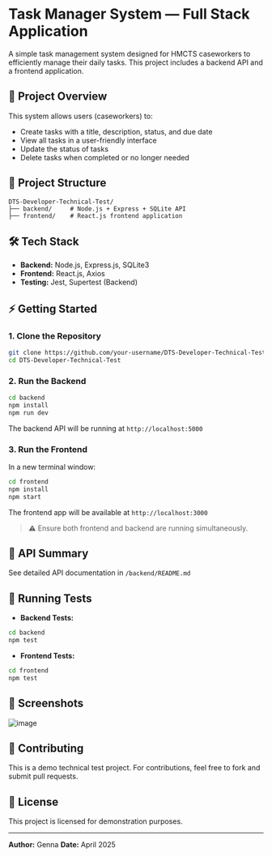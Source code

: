 # Task Manager System — Full Stack Application

A simple task management system designed for HMCTS caseworkers to efficiently manage their daily tasks. This project includes a backend API and a frontend application.

## 🚀 Project Overview
This system allows users (caseworkers) to:
- Create tasks with a title, description, status, and due date
- View all tasks in a user-friendly interface
- Update the status of tasks
- Delete tasks when completed or no longer needed

## 📂 Project Structure
```
DTS-Developer-Technical-Test/
├── backend/     # Node.js + Express + SQLite API
├── frontend/    # React.js frontend application
```

## 🛠 Tech Stack
- **Backend:** Node.js, Express.js, SQLite3
- **Frontend:** React.js, Axios
- **Testing:** Jest, Supertest (Backend)

## ⚡ Getting Started

### 1. Clone the Repository
```bash
git clone https://github.com/your-username/DTS-Developer-Technical-Test.git
cd DTS-Developer-Technical-Test
```

### 2. Run the Backend
```bash
cd backend
npm install
npm run dev
```
The backend API will be running at `http://localhost:5000`

### 3. Run the Frontend
In a new terminal window:
```bash
cd frontend
npm install
npm start
```
The frontend app will be available at `http://localhost:3000`

> ⚠️ Ensure both frontend and backend are running simultaneously.

## 📑 API Summary
See detailed API documentation in `/backend/README.md`

## 🧪 Running Tests
- **Backend Tests:**
```bash
cd backend
npm test
```
- **Frontend Tests:**
```bash
cd frontend
npm test
```

## 🎨 Screenshots
![image](https://github.com/user-attachments/assets/5f1d0651-528d-49f8-91b8-6e79922fcd5f)


## 🙌 Contributing
This is a demo technical test project. For contributions, feel free to fork and submit pull requests.

## 📄 License
This project is licensed for demonstration purposes.

---
**Author:** Genna
**Date:** April 2025

